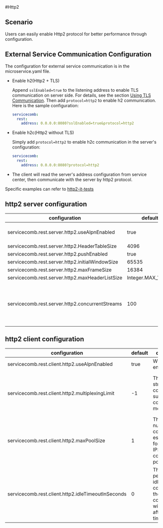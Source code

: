 #Http2

## Scenario

Users can easily enable Http2 protocol for better performance through configuration.

## External Service Communication Configuration

The configuration for external service communication is in the microservice.yaml file.

* Enable h2\(Http2 + TLS\)

     Append  `sslEnabled=true` to the listening address to enable  TLS communication on server side. For details, see the section [Using TLS Communication](../security/tls.md). Then add `protocol=http2` to enable h2 communication. Here is the sample configuration:

  ```yaml
  servicecomb:
    rest:
      address: 0.0.0.0:8080?sslEnabled=true&protocol=http2
  ```

* Enable h2c\(Http2 without TLS\)

     Simply add `protocol=http2` to enable h2c communication in the server's configuration:

  ```yaml
  servicecomb:
    rest:
      address: 0.0.0.0:8080?protocol=http2
  ```
* The client will read the server's address configuration from service center, then communicate with the server by http2 protocol.

Specific examples can refer to [http2-it-tests](https://github.com/apache/servicecomb-java-chassis/blob/master/integration-tests/it-consumer/src/main/java/org/apache/servicecomb/it/ConsumerMain.java)

## http2 server configuration

| configuration                                 | default | description                                             | notice | 
|-----------------------------------------------|---------|-------------------------------------------------------- |--------|
|servicecomb.rest.server.http2.useAlpnEnabled   | true    |Whether to enable ALPN                                   |        |
|servicecomb.rest.server.http2.HeaderTableSize  | 4096    |                                                         |        |
|servicecomb.rest.server.http2.pushEnabled      | true    |                                                         |        |
|servicecomb.rest.server.http2.initialWindowSize| 65535   |                                                         |        |
|servicecomb.rest.server.http2.maxFrameSize     | 16384   |                                                         |        |
|servicecomb.rest.server.http2.maxHeaderListSize|Integer.MAX_VALUE|                                                 |        |
|servicecomb.rest.server.http2.concurrentStreams| 100     |The maximum stream concurrency supported in a connection |The smaller value of the concurrentStreams on the server side and the multiplexingLimit on the client side|

## http2 client configuration

| configuration                                     | default | description                                                                               | notice | 
|---------------------------------------------------|---------|------------------------------------------------------------------------------------------ |--------|
|servicecomb.rest.client.http2.useAlpnEnabled       |true     |Whether to enable ALPN                                                                     |        |
|servicecomb.rest.client.http2.multiplexingLimit    |-1       |The maximum stream concurrency supported in a connection,-1 means no limit                 |The smaller value of the concurrentStreams on the server side and the multiplexingLimit on the client side|
|servicecomb.rest.client.http2.maxPoolSize          |1        |The maximum number of connections established for each IP:Port in each connection pool     |        |
|servicecomb.rest.client.http2.idleTimeoutInSeconds |0        |The timeout period of the idle connection, the connection will be closed after the timeout |        |

